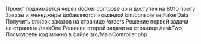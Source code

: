Проект поднимается через docker compose up и доступен на 8010 порту
Заказы и менеджеры добавляются командой bin/console setFakerData
Получить список заказов на странице /orders
Решение первой задачи на странице /taskOne
Решение второй задачи на странице /taskTwo
Посмотреть код можно в файле src/MainController.php